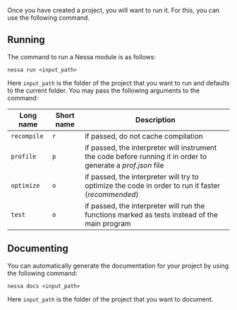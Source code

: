 Once you have created a project, you will want to run it. For this, you can use the following command.

## Running

The command to run a Nessa module is as follows:

```
nessa run <input_path>
```

Here `input_path` is the folder of the project that you want to run and defaults to the current folder. You may pass the following
arguments to the command:

| Long name   | Short name | Description                                                                                                   |
| ----------- | ---------- | ------------------------------------------------------------------------------------------------------------- |
| `recompile` | `r`        | if passed, do not cache compilation                                                                           |
| `profile`   | `p`        | if passed, the interpreter will instrument the code before running it in order to generate a *prof.json* file |
| `optimize`  | `o`        | if passed, the interpreter will try to optimize the code in order to run it faster (*recommended*)            |
| `test`      | `o`        | if passed, the interpreter will run the functions marked as tests instead of the main program                 |

## Documenting

You can automatically generate the documentation for your project by using the following command:

```
nessa docs <input_path>
```

Here `input_path` is the folder of the project that you want to document.
